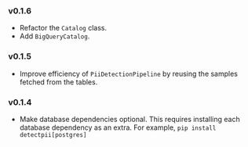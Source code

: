 ### v0.1.6  

* Refactor the `Catalog` class.  
* Add `BigQueryCatalog`.

### v0.1.5  

* Improve efficiency of `PiiDetectionPipeline` by reusing the samples fetched from the tables.

### v0.1.4  

* Make database dependencies optional. This requires installing each database dependency as an extra. For example, `pip install detectpii[postgres]`